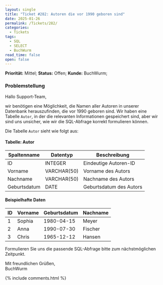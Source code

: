 ```yaml
---
layout: single
title: "Ticket #282: Autoren die vor 1990 geboren sind"
date: 2025-01-26
permalink: /Tickets/282/
categories:
  - Tickets
tags:
  - SQL
  - SELECT
  - BuchWurm
read_time: false
open: false
---
```


**Priorität:** Mittel;
**Status:** Offen;
**Kunde:** BuchWurm;

### Problemstellung
Hallo Support-Team,  

wir benötigen eine Möglichkeit, die Namen aller Autoren in unserer Datenbank herauszufinden, die vor 1990 geboren sind. Wir haben eine Tabelle `Autor`, in der die relevanten Informationen gespeichert sind, aber wir sind uns unsicher, wie wir die SQL-Abfrage korrekt formulieren können.

Die Tabelle `Autor` sieht wie folgt aus:

#### Tabelle: Autor

| Spaltenname    | Datentyp      | Beschreibung                |
|----------------|---------------|-----------------------------|
| ID             | INTEGER       | Eindeutige Autoren-ID       |
| Vorname        | VARCHAR(50)   | Vorname des Autors          |
| Nachname       | VARCHAR(50)   | Nachname des Autors         |
| Geburtsdatum   | DATE          | Geburtsdatum des Autors     |

#### Beispielhafte Daten

| ID | Vorname | Geburtsdatum | Nachname |
|----|---------|--------------|----------|
| 1  | Sophia  | 1980-04-15   | Meyer    |
| 2  | Anna    | 1990-07-30   | Fischer  |
| 3  | Chris   | 1965-12-12   | Hansen   |

Formulieren Sie uns die passende SQL-Abfrage bitte zum nächstmöglichen Zeitpunkt.

Mit freundlichen Grüßen,  
BuchWurm

{% include comments.html %}